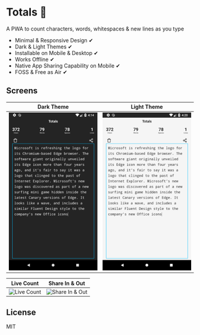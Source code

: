 # Totals 🔢
A PWA to count characters, words, whitespaces & new lines as you type
- Minimal & Responsive Design ✔
- Dark & Light Themes ✔
- Installable on Mobile & Desktop ✔
- Works Offline ✔
- Native App Sharing Capability on Mobile ✔
- FOSS & Free as Air ✔

## Screens

| Dark Theme | Light Theme |
| --- | --- |
| ![Dark Theme](screens/dark-theme.png) | ![Light Theme](screens/light-theme.png) |

| Live Count | Share In & Out |
| --- | --- |
| ![Live Count](screens/typing.gif) | ![Share In & Out](screens/share-in-out.gif) |

## License
MIT